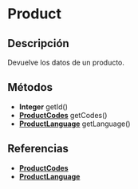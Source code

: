 # Product

## Descripción

Devuelve los datos de un producto.

## Métodos

- **Integer** getId()
- **[ProductCodes](ProductCodes.md)** getCodes()
- **[ProductLanguage](ProductLanguage.md)** getLanguage()

## Referencias

- **[ProductCodes](ProductCodes.md)**
- **[ProductLanguage](ProductLanguage.md)**
